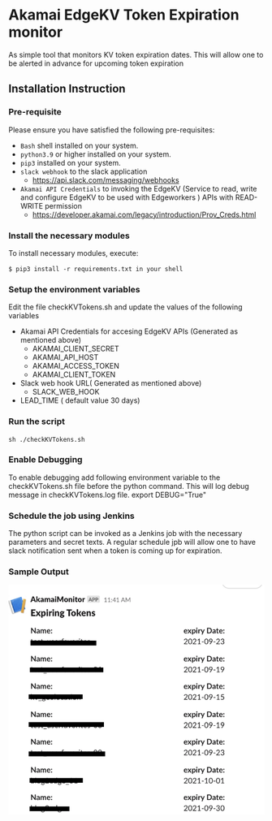 # Akamai EdgeKV Token Expiration monitor

As simple tool that monitors KV token expiration dates. This will allow one to be alerted in advance for upcoming token expiration


## Installation Instruction
### Pre-requisite
Please ensure you have satisfied the following pre-requisites:
* `Bash` shell installed on your system.
* `python3.9` or higher installed on your system.
* `pip3` installed on your system.
* `slack webhook` to the slack application 
   * https://api.slack.com/messaging/webhooks
* `Akamai API Credentials` to invoking the  EdgeKV (Service to read, write and configure EdgeKV to be used with Edgeworkers ) APIs with READ-WRITE permission
   * https://developer.akamai.com/legacy/introduction/Prov_Creds.html

### Install the necessary modules
To install necessary modules, execute:
```
$ pip3 install -r requirements.txt in your shell
```

### Setup the environment variables
Edit the file checkKVTokens.sh  and update the values of the following variables
- Akamai API Credentials for accesing EdgeKV APIs (Generated as mentioned above)
   - AKAMAI_CLIENT_SECRET
   - AKAMAI_API_HOST
   - AKAMAI_ACCESS_TOKEN
   - AKAMAI_CLIENT_TOKEN
- Slack web hook URL( Generated as mentioned above)
   - SLACK_WEB_HOOK
- LEAD_TIME ( default value 30 days)

### Run the script
```
sh ./checkKVTokens.sh
```

### Enable Debugging
To enable debugging add following environment variable to the checkKVTokens.sh file before the python command. This will log debug message in checkKVTokens.log file.
export DEBUG="True"

### Schedule the job using Jenkins
The python script can be invoked as a Jenkins job with the necessary parameters and secret texts. A regular schedule jpb will allow one to have slack notification sent when a token is coming up for expiration.

### Sample Output
![Slack Notificaiton](./KVTokenExpiry.png)
